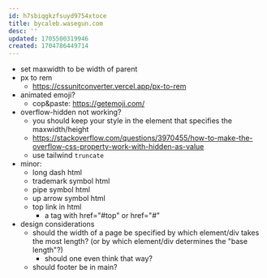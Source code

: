 ```yaml
---
id: h7sbiqgkzfsuyd9754xtoce
title: bycaleb.wasegun.com
desc: ''
updated: 1705500319946
created: 1704786449714
---
```


- set maxwidth to be width of parent
- px to rem
  - https://cssunitconverter.vercel.app/px-to-rem
- animated emoji?
  - cop&paste: https://getemoji.com/
- overflow-hidden not working?
  - you should keep your style in the element that specifies the maxwidth/height
  - https://stackoverflow.com/questions/3970455/how-to-make-the-overflow-css-property-work-with-hidden-as-value
  - use tailwind `truncate`
- minor:
  - long dash html
  - trademark symbol html
  - pipe symbol html
  - up arrow symbol html
  - top link in html
    - a tag with href="#top" or href="#"
- design considerations
  - should the width of a page be specified by which element/div takes the most length? (or by which element/div determines the "base length"?)
    - should one even think that way?
  - should footer be in main?  